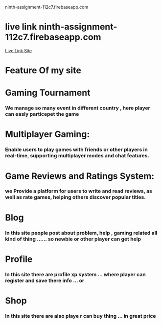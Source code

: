 ninth-assignment-112c7.firebaseapp.com

<h1>live link    ninth-assignment-112c7.firebaseapp.com </h1>


[Live Link Site](ninth-assignment-112c7.firebaseapp.com)


# Feature Of my site 

<h1> Gaming Tournament </h1>
<h3>We manage so many event in different country , here player can easly particepet the game </h3>


<h1>Multiplayer Gaming:</h1>
 <h3>Enable users to play games with friends or other players in real-time, supporting multiplayer modes and chat features.</h3>



<h1> Game Reviews and Ratings System: </h1>
 <h3> we Provide a platform for users to write and read reviews, as well as rate games, helping others discover popular titles.</h3>


# Blog

<h3>In this site people post about problem, help , gaming related all kind of thing ...... so newbie or other player can get help </h3>


# Profile 

<h3> In this site there are profile xp system ... where player can register and save there info ... or </h3>

# Shop 

<h3>In this site there are also playe r can buy thing ... in great price </h3>